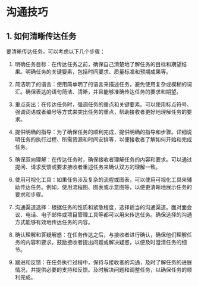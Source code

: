 # 沟通技巧
## 1. 如何清晰传达任务
要清晰传达任务，可以考虑以下几个步骤：

1. 明确任务目标：在传达任务之前，确保自己清楚地了解任务的目标和期望结果。明确任务的关键要素，包括时间要求、质量标准和预期成果等。

2. 简洁明了的语言：使用简单明了的语言来描述任务，避免使用复杂或模糊的词汇。确保表达的语句简洁、清晰，并且能够准确传达任务的要求和期望。

3. 重点突出：在传达任务时，强调任务的重点和关键要素。可以使用标点符号、强调词语或者编号等方式来突出任务的重点，帮助接收者更好地理解任务的要求。

4. 提供明确的指导：为了确保任务的顺利完成，提供明确的指导和步骤。详细说明任务的执行过程、所需资源和时间安排等，以便接收者了解如何开始和完成任务。

5. 确保双向理解：在传达任务时，确保接收者理解任务的内容和要求。可以通过提问、请求反馈或要求接收者重述任务来确认双方的理解一致。

6. 使用可视化工具：如果任务涉及复杂的流程或图表，可以使用可视化工具来辅助传达任务。例如，使用流程图、图表或示意图等，以便更清晰地展示任务的要求和步骤。

7. 沟通渠道选择：根据任务的性质和紧急程度，选择适当的沟通渠道。面对面会议、电话、电子邮件或项目管理工具等都可以用来传达任务。确保选择的沟通方式能够有效地传达任务的内容。

8. 确认理解和答疑解惑：在任务传达之后，与接收者进行确认，确保他们理解任务的内容和要求。鼓励接收者提出问题或解决疑惑，以便及时澄清任务的细节。

9. 跟进和反馈：在任务执行过程中，保持与接收者的沟通，及时了解任务的进展情况，并提供必要的支持和反馈。及时解决问题和调整任务，以确保任务的顺利完成。

